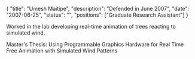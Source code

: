 {
	"title": "Umesh Maitipe",
	"description": "Defended in June 2007",
	"date": "2007-06-25",
	"status": "",
	"positions": ["Graduate Research Assistant"]
}

Worked in the lab developing real-time animation of trees reacting to simulated wind.

Master's Thesis: Using Programmable Graphics Hardware for Real Time Free Animation with Simulated Wind Patterns

